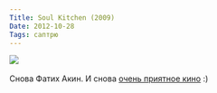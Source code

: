 ```yaml
---
Title: Soul Kitchen (2009)
Date: 2012-10-28
Tags: саптрю
---
```


<div class="text"><img src="http://dl.dropbox.com/u/140528/Screenshots/soul-kitchen.jpeg " /><br /><br />
Снова Фатих Акин. И снова <a href="http://www.imdb.com/title/tt1244668/">очень приятное кино</a> :)</div>